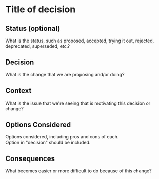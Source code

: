 
# Title of decision

## Status (optional)
What is the status, such as proposed, accepted, trying it out, rejected, deprecated, superseded, etc.?

## Decision
What is the change that we are proposing and/or doing?

## Context
What is the issue that we're seeing that is motivating this decision or change?

## Options Considered
Options considered, including pros and cons of each.  
Option in "decision" should be included.

## Consequences
What becomes easier or more difficult to do because of this change?